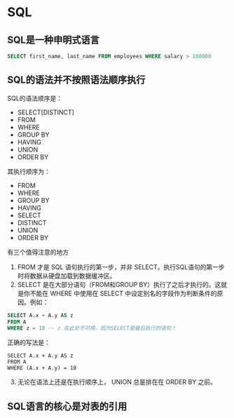 # SQL

## SQL是一种申明式语言

```sql
SELECT first_name, last_name FROM employees WHERE salary > 100000
```



## SQL的语法并不按照语法顺序执行

SQL的语法顺序是：

* SELECT[DISTINCT]
* FROM
* WHERE
* GROUP BY
* HAVING
* UNION
* ORDER BY

其执行顺序为：

- FROM
- WHERE
- GROUP BY
- HAVING
- SELECT
- DISTINCT
- UNION
- ORDER BY

有三个值得注意的地方

1. FROM 才是 SQL 语句执行的第一步，并非 SELECT。执行SQL语句的第一步时将数据从硬盘加载到数据缓冲区。
2. SELECT 是在大部分语句（FROM和GROUP BY）执行了之后才执行的。这就是你不能在 WHERE 中使用在 SELECT 中设定别名的字段作为判断条件的原因。例如：

```sql
SELECT A.x + A.y AS z
FROM A
WHERE z = 10 -- z 在此处不可用，因为SELECT是最后执行的语句！
```

正确的写法是：

```
SELECT A.x + A.y AS z
FROM A
WHERE (A.x + A.y) = 10
```

3. 无论在语法上还是在执行顺序上， UNION 总是排在在 ORDER BY 之前。



## SQL语言的核心是对表的引用







